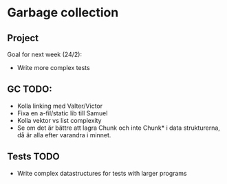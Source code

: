 # Garbage collection

## Project

Goal for next week (24/2):
- Write more complex tests

## GC TODO:
- Kolla linking med Valter/Victor
- Fixa en a-fil/static lib till Samuel
- Kolla vektor vs list complexity
- Se om det är bättre att lagra Chunk och inte Chunk* i data strukturerna, 
då är alla efter varandra i minnet.

## Tests TODO
- Write complex datastructures for tests with larger programs